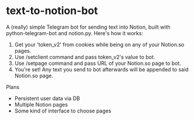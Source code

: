 # text-to-notion-bot

A (really) simple Telegram bot for sending text into Notion, built with python-telegram-bot and notion.py.
Here's how it works:
1. Get your 'token_v2' from cookies while being on any of your Notion.so pages.
2. Use /setclient command and pass token_v2's value to bot.
3. Use /setpage command and pass URL of your Notion.so page to bot.
4. You're set! Any text you send to bot afterwards will be appended to said Notion.so page.

Plans
* Persistent user data via DB
* Multiple Notion pages
* Some kind of interface to choose pages